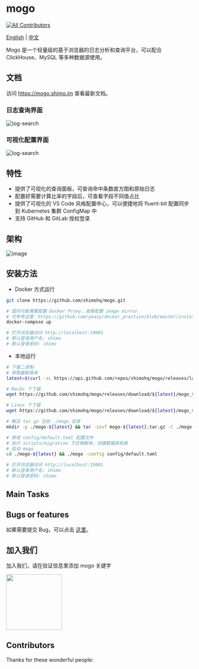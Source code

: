 # mogo

<!-- ALL-CONTRIBUTORS-BADGE:START - Do not remove or modify this section -->
[![All Contributors](https://img.shields.io/badge/all_contributors-8-orange.svg?style=flat-square)](#contributors-)
<!-- ALL-CONTRIBUTORS-BADGE:END -->

[English](https://github.com/shimohq/mogo/blob/master/README.md) | [中文](https://github.com/shimohq/mogo/blob/master/README-CN.md)

Mogo 是一个轻量级的基于浏览器的日志分析和查询平台，可以配合 ClickHouse、MySQL 等多种数据源使用。

## 文档

访问 <https://mogo.shimo.im> 查看最新文档。

### 日志查询界面
![log-search](https://helpcenter.shimonote.com/uploads/0LUV5QCS01CHG.png)

### 可视化配置界面
![log-search](https://helpcenter.shimonote.com/uploads/0LJGD4DS01CII.png)

## 特性

- 提供了可视化的查询面板，可查询命中条数直方图和原始日志
- 配置好需要计算比率的字段后，可查看字段不同值占比
- 提供了可视化的 VS Code 风格配置中心，可以便捷地将 fluent-bit 配置同步到 Kubernetes 集群 ConfigMap 中
- 支持 GitHub 和 GitLab 授权登录

## 架构

![image](https://helpcenter.shimonote.com/uploads/0LL8P57E01E8G.png)

## 安装方法

- Docker 方式运行

```bash
git clone https://github.com/shimohq/mogo.git

# 国内可能需要配置 Docker Proxy，或者配置 image mirror
# 可参考这里：https://github.com/yeasy/docker_practice/blob/master/install/mirror.md
docker-compose up

# 打开浏览器访问 http://localhost:19001
# 默认登录用户名: shimo
# 默认登录密码: shimo
```

- 本地运行

```bash
# 下载二进制 
# 获取最新版本
latest=$(curl -sL https://api.github.com/repos/shimohq/mogo/releases/latest | grep  ".tag_name" | sed -E 's/.*"([^"]+)".*/\1/')

# MacOs 下下载
wget https://github.com/shimohq/mogo/releases/download/${latest}/mogo_${latest}_darwin_x86_64.tar.gz -O mogo.tar.gz 

# Linux 下下载
wget https://github.com/shimohq/mogo/releases/download/${latest}/mogo_${latest}_linux_x86_64.tar.gz -O mogo.tar.gz  

# 解压 tar.gz 包到 ./mogo 目录
mkdir -p ./mogo-${latest} && tar -zxvf mogo-${latest}.tar.gz -C ./mogo-${latest}

# 修改 config/default.toml 配置文件
# 执行 scripts/migration 下迁移脚本，创建数据库和表
# 启动 mogo
cd ./mogo-${latest} && ./mogo -config config/default.toml

# 打开浏览器访问 http://localhost:19001
# 默认登录用户名: shimo 
# 默认登录密码: shimo
```


## Main Tasks

## Bugs or features

如果需要提交 Bug，可以点击 [这里](https://github.com/shimohq/mogo/issues)。

## 加入我们

加入我们，请在验证信息里添加 mogo 关键字

 <img src="https://helpcenter.shimonote.com/uploads/0LNQ550801CF2.png" width="150" />

## Contributors

Thanks for these wonderful people:

